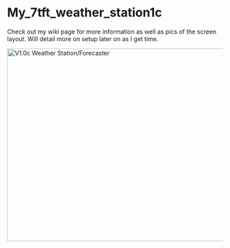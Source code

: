 # My_7tft_weather_station1c

Check out my wiki page for more information as well as pics of the screen layout. Will detail more on setup later on as I get time.

<a data-flickr-embed="true"  href="https://www.flickr.com/photos/164087731@N07/32164694337/in/album-72157678697572758/" title="V1.0c Weather Station/Forecaster"><img src="https://farm8.staticflickr.com/7906/32164694337_f5d84ef878_c.jpg" width="800" height="450" alt="V1.0c Weather Station/Forecaster"></a>
